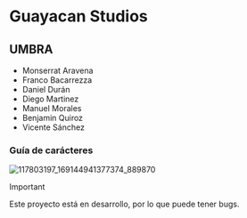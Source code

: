 # Guayacan Studios
## UMBRA
- Monserrat Aravena
- Franco Bacarrezza
- Daniel Durán
- Diego Martinez
- Manuel Morales
- Benjamin Quiroz
- Vicente Sánchez



### Guía de carácteres
![117803197_169144941377374_889870](https://github.com/BenjaminQRojas/UMBRA/assets/107888507/f7cece24-d891-47d9-811f-f8fa5ebf03d7)








> [!IMPORTANT]
> Este proyecto está en desarrollo, por lo que puede tener bugs.
